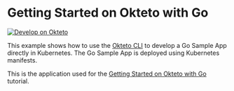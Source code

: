 # Getting Started on Okteto with Go

[![Develop on Okteto](https://okteto.com/develop-okteto.svg)](https://cloud.okteto.com/deploy?repository=https://github.com/okteto/go-getting-started)

This example shows how to use the [Okteto CLI](https://github.com/okteto/okteto) to develop a Go Sample App directly in Kubernetes. The Go Sample App is deployed using Kubernetes manifests.

This is the application used for the [Getting Started on Okteto with Go](https://www.okteto.com/docs/samples/golang/) tutorial.